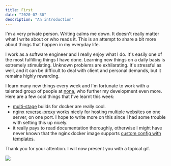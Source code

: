```yaml
---
title: First
date: "2020-07-30"
description: "An introduction"
---
```


I'm a very private person. Writing calms me down. It doesn't really matter what I write about or who reads it. This is an attempt to share a bit more about things that happen in my everyday life.

I work as a software engineer and I really enjoy what I do. It's easily one of the most fulfilling things I have done. Learning new things on a daily basis is extremely stimulating. Unknown problems are exhilarating. It's stressful as well, and it can be difficult to deal with client and personal demands, but it remains highly rewarding.

I learn many new things every week and I'm fortunate to work with a talented group of people at [nona](https://nona.digital/#), who further my development even more. Here are a few cool things that I've learnt this week:

- [multi-stage](https://docs.docker.com/develop/develop-images/multistage-build/) builds for docker are really cool.
- nginx [reverse-proxy](https://docs.nginx.com/nginx/admin-guide/web-server/reverse-proxy/) works nicely for hosting multiple websites on one server, on one port. I hope to write more on this since I had some trouble with setting this up nicely.
- it really pays to read documentation thoroughly, otherwise I might have never known that the nginx docker image supports [custom config with templates](https://github.com/docker-library/docs/tree/master/nginx#using-environment-variables-in-nginx-configuration-new-in-119).

Thank you for your attention. I will now present you with a topical gif.

![](https://media.giphy.com/media/Qy7tP5FZZXAN0SR5uc/giphy.gif)